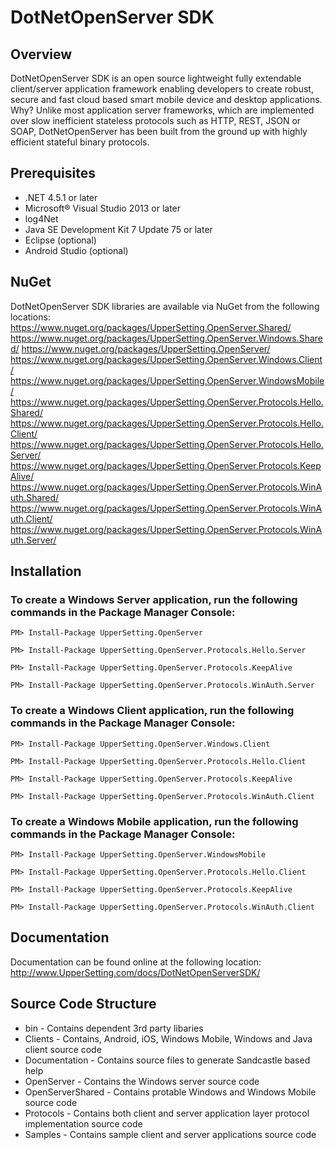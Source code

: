 # DotNetOpenServer SDK

## Overview

DotNetOpenServer SDK is an open source lightweight fully extendable
client/server application framework enabling developers to create robust, secure
and fast cloud based smart mobile device and desktop applications. Why? Unlike
most application server frameworks, which are implemented over slow inefficient
stateless protocols such as HTTP, REST, JSON or SOAP, DotNetOpenServer has been
built from the ground up with highly efficient stateful binary protocols.

## Prerequisites
* .NET 4.5.1 or later
* Microsoft&reg; Visual Studio 2013 or later
* log4Net
* Java SE Development Kit 7 Update 75 or later
* Eclipse (optional)
* Android Studio (optional)

## NuGet
DotNetOpenServer SDK libraries are available via NuGet from the following locations:
https://www.nuget.org/packages/UpperSetting.OpenServer.Shared/
https://www.nuget.org/packages/UpperSetting.OpenServer.Windows.Shared/
https://www.nuget.org/packages/UpperSetting.OpenServer/
https://www.nuget.org/packages/UpperSetting.OpenServer.Windows.Client/
https://www.nuget.org/packages/UpperSetting.OpenServer.WindowsMobile/
https://www.nuget.org/packages/UpperSetting.OpenServer.Protocols.Hello.Shared/
https://www.nuget.org/packages/UpperSetting.OpenServer.Protocols.Hello.Client/
https://www.nuget.org/packages/UpperSetting.OpenServer.Protocols.Hello.Server/
https://www.nuget.org/packages/UpperSetting.OpenServer.Protocols.KeepAlive/
https://www.nuget.org/packages/UpperSetting.OpenServer.Protocols.WinAuth.Shared/
https://www.nuget.org/packages/UpperSetting.OpenServer.Protocols.WinAuth.Client/
https://www.nuget.org/packages/UpperSetting.OpenServer.Protocols.WinAuth.Server/

## Installation
### To create a Windows Server application, run the following commands in the Package Manager Console:
`PM> Install-Package UpperSetting.OpenServer`

`PM> Install-Package UpperSetting.OpenServer.Protocols.Hello.Server`

`PM> Install-Package UpperSetting.OpenServer.Protocols.KeepAlive`

`PM> Install-Package UpperSetting.OpenServer.Protocols.WinAuth.Server`

### To create a Windows Client application, run the following commands in the Package Manager Console:
`PM> Install-Package UpperSetting.OpenServer.Windows.Client`

`PM> Install-Package UpperSetting.OpenServer.Protocols.Hello.Client`

`PM> Install-Package UpperSetting.OpenServer.Protocols.KeepAlive`

`PM> Install-Package UpperSetting.OpenServer.Protocols.WinAuth.Client`

### To create a Windows Mobile application, run the following commands in the Package Manager Console:
`PM> Install-Package UpperSetting.OpenServer.WindowsMobile`

`PM> Install-Package UpperSetting.OpenServer.Protocols.Hello.Client`

`PM> Install-Package UpperSetting.OpenServer.Protocols.KeepAlive`

`PM> Install-Package UpperSetting.OpenServer.Protocols.WinAuth.Client`

## Documentation
Documentation can be found online at the following location:
http://www.UpperSetting.com/docs/DotNetOpenServerSDK/

## Source Code Structure
* bin - Contains dependent 3rd party libaries
* Clients - Contains, Android, iOS, Windows Mobile, Windows and Java client source code
* Documentation - Contains source files to generate Sandcastle based help
* OpenServer - Contains the Windows server source code
* OpenServerShared - Contains protable Windows and Windows Mobile source code
* Protocols - Contains both client and server application layer protocol implementation source code
* Samples - Contains sample client and server applications source code
